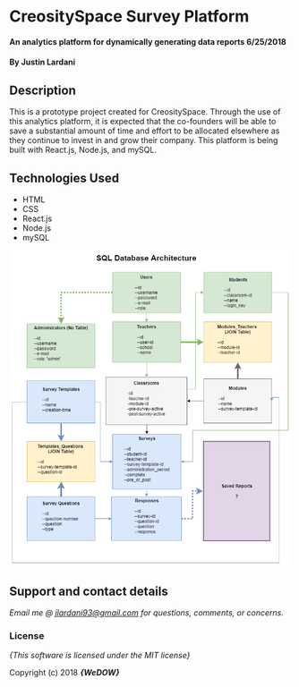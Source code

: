 # CreositySpace Survey Platform

#### An analytics platform for dynamically generating data reports 6/25/2018

#### By **Justin Lardani**

## Description

This is a prototype project created for CreositySpace. Through the use of this analytics platform, it is expected that the co-founders will be able to save a substantial amount of time and effort to be allocated elsewhere as they continue to invest in and grow their company. This platform is being built with React.js, Node.js, and mySQL.

## Technologies Used
* HTML
* CSS
* React.js
* Node.js
* mySQL

![Alt text](./client/public/assets/SQL_Database_Framework.png?raw=true "SQL Database Framework")

## Support and contact details

_Email me @ jlardani93@gmail.com for questions, comments, or concerns._

### License

*{This software is licensed under the MIT license}*

Copyright (c) 2018 **_{WeDOW}_**
